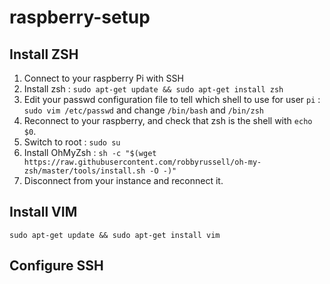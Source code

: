 # raspberry-setup

## Install ZSH
1. Connect to your raspberry Pi with SSH
2. Install zsh : `sudo apt-get update && sudo apt-get install zsh`
3. Edit your passwd configuration file to tell which shell to use for user `pi` : `sudo vim /etc/passwd` and change 
`/bin/bash` and `/bin/zsh`
4. Reconnect to your raspberry, and check that zsh is the shell with `echo $0`.
5. Switch to root : `sudo su`
6. Install OhMyZsh : `sh -c "$(wget https://raw.githubusercontent.com/robbyrussell/oh-my-zsh/master/tools/install.sh -O -)"`
7. Disconnect from your instance and reconnect it. 


## Install VIM
`sudo apt-get update && sudo apt-get install vim`

## Configure SSH


